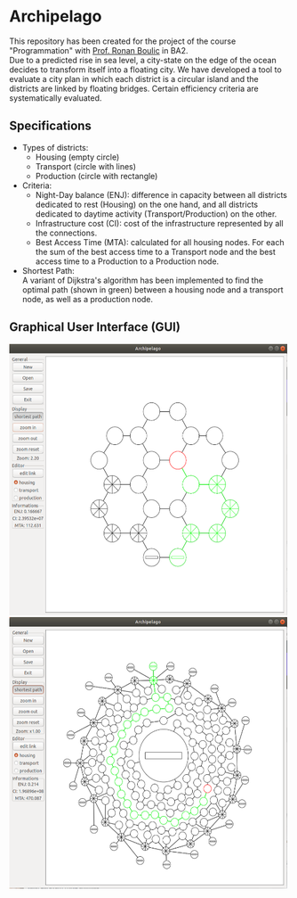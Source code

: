 # Archipelago

This repository has been created for the project of the course "Programmation" with <a href="https://people.epfl.ch/ronan.boulic">Prof. Ronan Boulic</a> in BA2.  
Due to a predicted rise in sea level, a city-state on the edge of the ocean decides to transform itself into a floating city. We have developed a tool to evaluate a city plan in which each district is a circular island and the districts are linked by floating bridges. Certain efficiency criteria are systematically evaluated.

## Specifications

- Types of districts:
  + Housing (empty circle)
  + Transport (circle with lines)
  + Production (circle with rectangle)
- Criteria:
  + Night-Day balance (ENJ):  difference in capacity between all districts dedicated to rest (Housing) on the one hand, and all districts dedicated to daytime activity (Transport/Production) on the other.
  + Infrastructure cost (CI): cost of the infrastructure represented by all the connections.
  + Best Access Time (MTA): calculated for all housing nodes. For each the sum of the best access time to a Transport node and the best access time to a Production to a Production node.
- Shortest Path:  
  A variant of Dijkstra's algorithm has been implemented to find the optimal path (shown in green) between a housing node and a transport node, as well as a production node.

## Graphical User Interface (GUI)

<p float="left">
  <img src="img/g01.PNG" alt="g01" width="500"/>
  <img src="img/g02.PNG" alt="g02" width="500"/>
</p>
